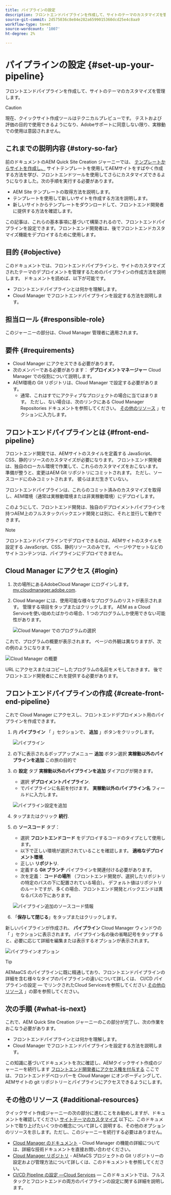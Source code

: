 ```yaml
---
title: パイプラインの設定
description: フロントエンドパイプラインを作成して、サイトのテーマのカスタマイズを管理します。
source-git-commit: 2d575036c8e84e282a6599015360dcd25e4c8aa9
workflow-type: tm+mt
source-wordcount: '1007'
ht-degree: 2%

---
```



# パイプラインの設定 {#set-up-your-pipeline}

フロントエンドパイプラインを作成して、サイトのテーマのカスタマイズを管理します。

>[!CAUTION]
>
>現在、クイックサイト作成ツールはテクニカルプレビューです。 テストおよび評価の目的で使用できるようになり、Adobeサポートに同意しない限り、実稼動での使用は意図されません。

## これまでの説明内容 {#story-so-far}

前のドキュメントのAEM Quick Site Creation ジャーニーでは、 [テンプレートからサイトを作成し、](create-site.md) サイトテンプレートを使用してAEMサイトをすばやく作成する方法を学び、フロントエンドツールを使用してさらにカスタマイズできるようになりました。次の手順を実行する必要があります。

* AEM Site テンプレートの取得方法を説明します。
* テンプレートを使用して新しいサイトを作成する方法を説明します。
* 新しいサイトからテンプレートをダウンロードして、フロントエンド開発者に提供する方法を確認します。

この記事は、これらの基本事項に基づいて構築されるので、フロントエンドパイプラインを設定できます。フロントエンド開発者は、後でフロントエンドカスタマイズ機能をデプロイするために使用します。

## 目的 {#objective}

このドキュメントでは、フロントエンドパイプラインと、サイトのカスタマイズされたテーマのデプロイメントを管理するためのパイプラインの作成方法を説明します。 ドキュメントを読めば、以下が可能です。

* フロントエンドパイプラインとは何かを理解します。
* Cloud Manager でフロントエンドパイプラインを設定する方法を説明します。

## 担当ロール {#responsible-role}

このジャーニーの部分は、Cloud Manager 管理者に適用されます。

## 要件 {#requirements}

* Cloud Manager にアクセスできる必要があります。
* 次のメンバーである必要があります： **デプロイメントマネージャー** Cloud Manager での役割について説明します。
* AEM環境の Git リポジトリは、Cloud Manager で設定する必要があります。
   * 通常、これはすでにアクティブなプロジェクトの場合に当てはまります。 ただし、ない場合は、次のリンクにある Cloud Manager Repositories ドキュメントを参照してください。 [その他のリソース](#additional-resources) 」セクションに入力します。

## フロントエンドパイプラインとは {#front-end-pipeline}

フロントエンド開発では、AEMサイトのスタイルを定義する JavaScript、CSS、静的リソースのカスタマイズが必要になります。 フロントエンド開発者は、独自のローカル環境で作業して、これらのカスタマイズをおこないます。 準備が整うと、変更はAEM Git リポジトリにコミットされます。 ただし、ソースコードにのみコミットされます。 彼らはまだ生きていない。

フロントエンドパイプラインは、これらのコミット済みのカスタマイズを取得し、AEM環境（通常は実稼動環境または非実稼動環境）にデプロイします。

このようにして、フロントエンド開発は、独自のデプロイメントパイプラインを持つAEM上のフルスタックバックエンド開発とは別に、それと並行して動作できます。

>[!NOTE]
>
>フロントエンドパイプラインでデプロイできるのは、AEMサイトのスタイルを設定する JavaScript、CSS、静的リソースのみです。 ページやアセットなどのサイトコンテンツは、パイプラインにデプロイできません。

## Cloud Manager にアクセス {#login}

1. 次の場所にあるAdobeCloud Manager にログインします。 [my.cloudmanager.adobe.com](https://my.cloudmanager.adobe.com/).

1. Cloud Manager には、使用可能な様々なプログラムのリストが表示されます。 管理する項目をタップまたはクリックします。 AEM as a Cloud Serviceを使い始めたばかりの場合、1 つのプログラムしか使用できない可能性があります。

   ![Cloud Manager でのプログラムの選択](assets/cloud-manager-select-program.png)

これで、プログラムの概要が表示されます。 ページの外観は異なりますが、次の例のようになります。

![Cloud Manager の概要](assets/cloud-manager-overview.png)

URL にアクセスまたはコピーしたプログラムの名前をメモしておきます。 後でフロントエンド開発者にこれを提供する必要があります。

## フロントエンドパイプラインの作成 {#create-front-end-pipeline}

これで Cloud Manager にアクセスし、フロントエンドデプロイメント用のパイプラインを作成できます。

1. 内 **パイプライン** 「 」セクションで、 **追加** 」ボタンをクリックします。

   ![パイプライン](assets/pipelines-add.png)

1. の下に表示されるポップアップメニュー **追加** ボタン選択 **実稼動以外のパイプラインを追加** この旅の目的で

1. の **設定** タブ **実稼動以外のパイプラインを追加** ダイアログが開きます。
   * 選択 **デプロイメントパイプライン**.
   * でパイプラインに名前を付けます。 **実稼動以外のパイプライン名** フィールドに入力します。

   ![パイプライン設定を追加](assets/add-pipeline-configuration.png)

1. タップまたはクリック **続行**.

1. の **ソースコード** タブ：
   * 選択 **フロントエンドコード** をデプロイするコードのタイプとして使用します。
   * 以下で正しい環境が選択されていることを確認します。 **適格なデプロイメント環境**.
   * 正しい **リポジトリ**.
   * 定義する **Git ブランチ** パイプラインを関連付ける必要があります。
   * 次を定義： **コードの場所** （フロントエンド開発が、選択したリポジトリの特定のパスの下に配置されている場合）。 デフォルト値はリポジトリのルートですが、多くの場合、フロントエンド開発とバックエンドは異なるパスの下にあります。

   ![パイプライン追加のソースコード情報](assets/add-pipeline-source-code.png)

1. 「**保存して閉じる**」をタップまたはクリックします。

新しいパイプラインが作成され、 **パイプライン** Cloud Manager ウィンドウの「 」セクションに表示されます。 パイプライン名の後の省略記号をタップすると、必要に応じて詳細を編集または表示するオプションが表示されます。

![パイプラインオプション](assets/new-pipeline.png)

>[!TIP]
>
>AEMaaCS のパイプラインに既に精通しており、フロントエンドパイプラインの詳細を含む様々なタイプのパイプラインの違いについて詳しくは、 CI/CD パイプラインの設定 — でリンクされたCloud Servicesを参照してください [その他のリソース](#additional-resources) 」の節を参照してください。

## 次の手順 {#what-is-next}

これで、AEM Quick Site Creation ジャーニーのこの部分が完了し、次の作業をおこなう必要があります。

* フロントエンドパイプラインとは何かを理解します。
* Cloud Manager でフロントエンドパイプラインを設定する方法を説明します。

この知識に基づいてドキュメントを次に確認し、AEMクイックサイト作成のジャーニーを続行します [フロントエンド開発者にアクセス権を付与する](grant-access.md) ここでは、フロントエンドデベロッパーを Cloud Manager にオンボーディングして、AEMサイトの git リポジトリーとパイプラインにアクセスできるようにします。

## その他のリソース {#additional-resources}

クイックサイト作成ジャーニーの次の部分に進むことをお勧めしますが、ドキュメントを確認してください [サイトテーマのカスタマイズ](customize-theme.md) 以下に、このドキュメントで取り上げたいくつかの概念について詳しく説明する、その他のオプションのリソースを示します。ただし、このジャーニーを続行する必要はありません。

* [Cloud Manager のドキュメント](https://experienceleague.adobe.com/docs/experience-manager-cloud-service/onboarding/onboarding-concepts/cloud-manager-introduction.html) - Cloud Manager の機能の詳細については、詳細な技術ドキュメントを直接お問い合わせください。
* [Cloud Manager リポジトリ](/help/implementing/cloud-manager/managing-code/cloud-manager-repositories.md) - AEMaCS プロジェクトの Git リポジトリーの設定および管理方法について詳しくは、このドキュメントを参照してください。
* [CI/CD Pipeline の設定 —Cloud Services](/help/implementing/cloud-manager/configuring-pipelines/introduction-ci-cd-pipelines.md)  — このドキュメントでは、フルスタックとフロントエンドの両方のパイプラインの設定に関する詳細を説明します。